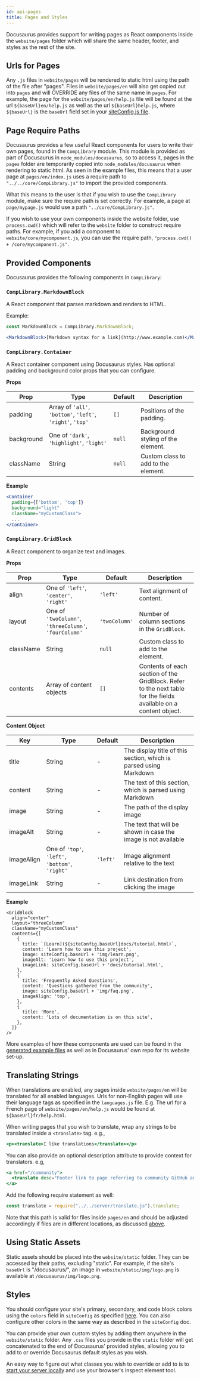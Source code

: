 ```yaml
---
id: api-pages
title: Pages and Styles
---
```


Docusaurus provides support for writing pages as React components inside the `website/pages` folder which will share the same header, footer, and styles as the rest of the site.

## Urls for Pages

Any `.js` files in `website/pages` will be rendered to static html using the path of the file after "pages". Files in `website/pages/en` will also get copied out into `pages` and will OVERRIDE any files of the same name in `pages`. For example, the page for the `website/pages/en/help.js` file will be found at the url `${baseUrl}en/help.js` as well as the url `${baseUrl}help.js`, where `${baseUrl}` is the `baseUrl` field set in your [siteConfig.js file](api-site-config.md).


## Page Require Paths

Docusaurus provides a few useful React components for users to write their own pages, found in the `CompLibrary` module. This module is provided as part of Docusaurus in `node_modules/docusaurus`, so to access it, pages in the `pages` folder are temporarily copied into `node_modules/docusaurus` when rendering to static html. As seen in the example files, this means that a user page at `pages/en/index.js` uses a require path to `"../../core/CompLibrary.js"` to import the provided components.

What this means to the user is that if you wish to use the `CompLibrary` module, make sure the require path is set correctly. For example, a page at `page/mypage.js` would use a path `"../core/CompLibrary.js"`.

If you wish to use your own components inside the website folder, use `process.cwd()` which will refer to the `website` folder to construct require paths. For example, if you add a component to `website/core/mycomponent.js`, you can use the require path, `"process.cwd() + /core/mycomponent.js"`.

## Provided Components

Docusaurus provides the following components in `CompLibrary`:

### `CompLibrary.MarkdownBlock`

A React component that parses markdown and renders to HTML.

Example:

```jsx
const MarkdownBlock = CompLibrary.MarkdownBlock;

<MarkdownBlock>[Markdown syntax for a link](http://www.example.com)</MarkdownBlock>
```

### `CompLibrary.Container`

A React container component using Docusaurus styles. Has optional padding and background color props that you can configure.

**Props**

| Prop | Type | Default | Description |
| --- | --- | --- | --- |
| padding | Array of `'all'`, `'bottom'`, `'left'`, `'right'`, `'top'` | `[]` | Positions of the padding. |
| background | One of `'dark'`, `'highlight'`, `'light'` | `null` | Background styling of the element. |
| className | String | `null` | Custom class to add to the element. |

**Example**

```jsx
<Container
  padding={['bottom', 'top']}
  background="light"
  className="myCustomClass">
  ...         
</Container>
```

### `CompLibrary.GridBlock`

A React component to organize text and images.

**Props**

| Prop | Type | Default | Description |
| --- | --- | --- | --- |
| align | One of `'left'`, `'center'`, `'right'` | `'left'` | Text alignment of content. |
| layout | One of `'twoColumn'`, `'threeColumn'`, `'fourColumn'` | `'twoColumn'` | Number of column sections in the `GridBlock`. |
| className | String | `null` | Custom class to add to the element. |
| contents | Array of content objects | `[]` | Contents of each section of the GridBlock. Refer to the next table for the fields available on a content object. |

**Content Object**

| Key | Type | Default | Description |
| --- | --- | --- | --- |
| title | String | - | The display title of this section, which is parsed using Markdown |
| content | String | - | The text of this section, which is parsed using Markdown |
| image | String | - | The path of the display image |
| imageAlt | String | - | The text that will be shown in case the image is not available |
| imageAlign | One of `'top'`, `'left'`, `'bottom'`, `'right'` | `'left'` | Image alignment relative to the text |
| imageLink | String | - | Link destination from clicking the image |

**Example**

```
<GridBlock
  align="center"
  layout="threeColumn"
  className="myCustomClass"  
  contents={[
    {
      title: `[Learn](${siteConfig.baseUrl}docs/tutorial.html)`,
      content: 'Learn how to use this project',
      image: siteConfig.baseUrl + 'img/learn.png',
      imageAlt: 'Learn how to use this project',
      imageLink: siteConfig.baseUrl + 'docs/tutorial.html',
    },
    {
      title: 'Frequently Asked Questions',
      content: 'Questions gathered from the community',
      image: siteConfig.baseUrl + 'img/faq.png',
      imageAlign: 'top',
    },
    {
      title: 'More',
      content: 'Lots of documentation is on this site',
    },
  ]}
/>
```

More examples of how these components are used can be found in the [generated example files](getting-started-preparation.md) as well as in Docusaurus' own repo for its website set-up.

## Translating Strings

When translations are enabled, any pages inside `website/pages/en` will be translated for all enabled languages. Urls for non-English pages will use their language tags as specified in the `languages.js` file. E.g. The url for a French page of `website/pages/en/help.js` would be found at `${baseUrl}fr/help.html`.

When writing pages that you wish to translate, wrap any strings to be translated inside a `<translate>` tag. e.g.,

```jsx
<p><translate>I like translations</translate></p>
```

You can also provide an optional description attribute to provide context for translators. e.g,

```jsx
<a href="/community">
  <translate desc="Footer link to page referring to community GitHub and Slack">Community</translate>
</a>
```

Add the following require statement as well:

```js
const translate = require("../../server/translate.js").translate;
```

Note that this path is valid for files inside `pages/en` and should be adjusted accordingly if files are in different locations, as discussed [above](#page-require-paths).

## Using Static Assets

Static assets should be placed into the `website/static` folder. They can be accessed by their paths, excluding "static". For example, if the site's `baseUrl` is "/docusaurus/", an image in `website/static/img/logo.png` is available at `/docusaurus/img/logo.png`.


## Styles

You should configure your site's primary, secondary, and code block colors using the `colors` field in `siteConfig` as specified [here](api-site-config.md). You can also configure other colors in the same way as described in the `siteConfig` doc.

You can provide your own custom styles by adding them anywhere in the `website/static` folder. Any `.css` files you provide in the `static` folder will get concatenated to the end of Docusaurus' provided styles, allowing you to add to or override Docusaurus default styles as you wish.

An easy way to figure out what classes you wish to override or add to is to [start your server locally](api-commands.md) and use your browser's inspect element tool.
